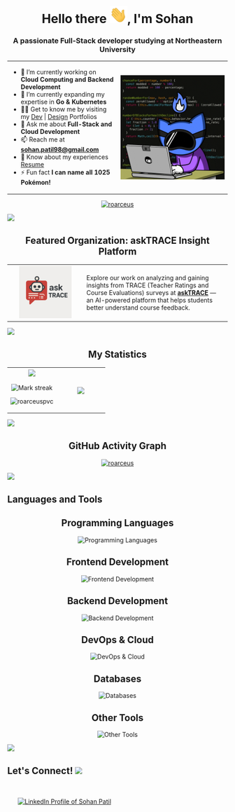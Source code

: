 <h1 align="center">Hello there <img src="https://github.com/roarceus/roarceus/blob/main/images/hand-wave.gif" width ="40">, I'm Sohan</h1>
<h3 align="center">A passionate Full-Stack developer studying at Northeastern University</h3>

<table align="center">
<tr border="none">
<td width="50%" align="left">
  
- 🔭 I’m currently working on **Cloud Computing and Backend Development**
- 🌱 I’m currently expanding my expertise in **Go & Kubernetes**
- 👨‍💻 Get to know me by visiting my [Dev](https://roarceus.github.io/portfolio/) | [Design](https://sohanpatil.framer.website/) Portfolios
- 💬 Ask me about **Full-Stack and Cloud Development**
- 📫 Reach me at **sohan.patil98@gmail.com**
- 📄 Know about my experiences [Resume](https://drive.google.com/file/d/1SqTt_SNOxcrqMCTA8bzTdSzVdkrDDx99/view?usp=sharing)
- ⚡ Fun fact **I can name all 1025 Pokémon!**

</td>
<td width="50%" align="center">
  <img align="center" alt="Coding" width="400" src="https://github.com/roarceus/roarceus/blob/main/images/programming.gif">
</td>
</tr>
</table>

<p align="center"> 
  <a href="https://github.com/ryo-ma/github-profile-trophy">
    <img src="https://github-profile-trophy.vercel.app/?username=roarceus&column=7&rank=-?&theme=dark&bg_color=000000" alt="roarceus" />
  </a> 
</p>

![](https://user-images.githubusercontent.com/73097560/115834477-dbab4500-a447-11eb-908a-139a6edaec5c.gif)

<h2 align="center">Featured Organization: askTRACE Insight Platform</h2>

<table align="center">
  <tr>
    <td align="center" width="160">
      <a href="https://github.com/trace-survey-analysis" target="_blank">
        <img src="https://github.com/roarceus/roarceus/blob/main/images/askTrace-logo.png" width="120" alt="askTRACE Logo">
      </a>
    </td>
    <td>
      <p>
        Explore our work on analyzing and gaining insights from TRACE (Teacher Ratings and Course Evaluations) surveys at
        <a href="https://github.com/trace-survey-analysis"><b>askTRACE</b></a> — an AI-powered platform that helps students better understand course feedback.
      </p>
    </td>
  </tr>
</table>

![](https://user-images.githubusercontent.com/73097560/115834477-dbab4500-a447-11eb-908a-139a6edaec5c.gif)

<h2 align="center">My Statistics</h2>
<p align="center">
<table align="center">
<tr border="none">
<td width="50%" align="center">
  
  <img align="center" src="https://github-readme-stats.vercel.app/api?username=roarceus&theme=tokyonight&show_icons=true&count_private=true" />
  <br><br>
  <img src="https://github-readme-streak-stats-rho-blue.vercel.app?user=roarceus&theme=tokyonight&hide_border=false" alt="Mark streak" />
  <p align="left">
    <img src="https://komarev.com/ghpvc/?username=roarceus&style=for-the-badge&color=blue&abbreviated=true" alt="roarceuspvc">
  </p>
</td>
<td width="50%" align="center">
  <img align="center" src="https://github-readme-stats.anuraghazra1.vercel.app/api/top-langs/?username=roarceus&hide=python,html,java&theme=tokyonight&hide_border=false&no-bg=true&no-frame=true&langs_count=10"/>
</td>
</tr>
</table>

![](https://user-images.githubusercontent.com/73097560/115834477-dbab4500-a447-11eb-908a-139a6edaec5c.gif)

<h2 align="center">GitHub Activity Graph</h2>
<p align="center"> 
  <a href="https://github.com/ashutosh00710/github-readme-activity-graph">
    <img src="https://github-readme-activity-graph.vercel.app/graph?username=roarceus&theme=tokyo-night&area=true&hide_border=true" alt="roarceus" />
  </a> 
</p>

![](https://user-images.githubusercontent.com/73097560/115834477-dbab4500-a447-11eb-908a-139a6edaec5c.gif)

<h2 align="left">Languages and Tools</h2>

<!-- Programming Languages -->
<h2 align="center"> Programming Languages</h2>
<p align="center">
  <img src="https://skillicons.dev/icons?i=js,ts,python,go" alt="Programming Languages" />
</p>

<!-- Frontend Development -->
<h2 align="center"> Frontend Development</h2>
<p align="center">
  <img src="https://skillicons.dev/icons?i=react,nextjs,redux,sass,tailwind,html,css,bootstrap,materialui" alt="Frontend Development" />
</p>

<!-- Backend Development -->
<h2 align="center"> Backend Development</h2>
<p align="center">
  <img src="https://skillicons.dev/icons?i=nodejs,express,django" alt="Backend Development" />
</p>

<!-- DevOps & Cloud -->
<h2 align="center"> DevOps & Cloud</h2>
<p align="center">
  <img src="https://skillicons.dev/icons?i=aws,gcp,docker,kubernetes,terraform,jenkins,githubactions,bash,linux" alt="DevOps & Cloud" />
</p>

<!-- Databases -->
<h2 align="center"> Databases</h2>
<p align="center">
    <img src="https://skillicons.dev/icons?i=mysql,postgresql,mongodb" alt="Databases" />
</p>

<!-- Other Tools -->
<h2 align="center"> Other Tools</h2>
<p align="center">
  <img src="https://skillicons.dev/icons?i=git,github,jest,postman,figma,framer" alt="Other Tools" />
</p>

![](https://user-images.githubusercontent.com/73097560/115834477-dbab4500-a447-11eb-908a-139a6edaec5c.gif)

## <b>Let's Connect!</b>   <img src="https://user-images.githubusercontent.com/74038190/214644145-264f4759-7633-441e-9d67-d8dda9d50d26.gif" width ="60">
<br>
<div align='left'>

<ul>
<a href="https://www.linkedin.com/in/sohanpatil98" target="_blank">
    <img src="https://img.shields.io/badge/linkedin: Sohan Patil -%2300acee.svg?color=405DE6&style=for-the-badge&logo=linkedin&logoColor=white" alt="LinkedIn Profile of Sohan Patil" title="LinkedIn Profile of Sohan Patil" style="margin-bottom: 5px;"/>
</a>
<br>
